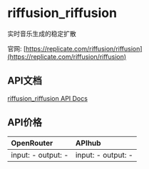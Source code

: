 # riffusion_riffusion

实时音乐生成的稳定扩散

官网: [https://replicate.com/riffusion/riffusion](https://replicate.com/riffusion/riffusion)

## API文档

[riffusion_riffusion API Docs](../apis/zh/riffusion_riffusion.md)

## API价格

| OpenRouter | APIhub |
|:---|:---|
| input: - output: - | input: - output: - |
